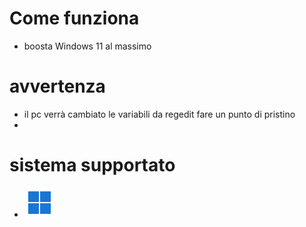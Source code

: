 # Come funziona
- boosta Windows 11 al massimo 

# avvertenza 
- il pc verrà cambiato le variabili da regedit fare un punto di pristino 
-
# sistema supportato
- [![Windows 11 Logo](win11/icons8-windows-11-48.png)](https://link_di_destinazione)
